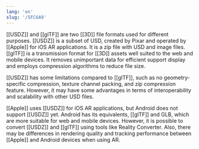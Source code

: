 ```yaml
---
lang: 'en'
slug: '/5FC6A9'
---
```


[[USDZ]] and [[glTF]] are two [[3D]] file formats used for different purposes. [[USDZ]] is a subset of USD, created by Pixar and operated by [[Apple]] for iOS AR applications. It is a zip file with USD and image files. [[glTF]] is a transmission format for [[3D]] assets well suited to the web and mobile devices. It removes unimportant data for efficient support display and employs compression algorithms to reduce file size.

[[USDZ]] has some limitations compared to [[glTF]], such as no geometry-specific compression, texture channel packing, and zip compression feature. However, it may have some advantages in terms of interoperability and scalability with other USD files.

[[Apple]] uses [[USDZ]] for iOS AR applications, but Android does not support [[USDZ]] yet. Android has its equivalents, [[glTF]] and GLB, which are more suitable for web and mobile devices. However, it is possible to convert [[USDZ]] and [[glTF]] using tools like Reality Converter. Also, there may be differences in rendering quality and tracking performance between [[Apple]] and Android devices when using AR.
